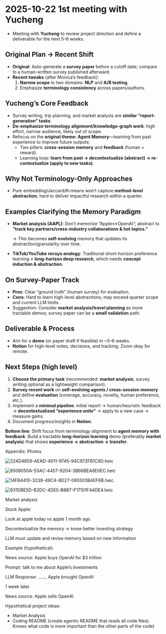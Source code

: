# 2025-10-22 1st meeting with Yucheng

- Meeting with **Yucheng** to review project direction and define a deliverable for the next 5–6 weeks.

## **Original Plan → Recent Shift**

- **Original**: Auto-generate a **survey paper** before a cutoff date; compare to a human-written survey published afterward.
- **Recent tweaks** (after Monica’s feedback):
    1. **Narrow scope** to two domains: **NLP** and **A/B testing**.
    2. Emphasize **terminology consistency** across papers/authors.

## **Yucheng’s Core Feedback**

- Survey writing, trip planning, and market analysis are **similar “report-generation” tasks**.
- **De-emphasize terminology alignment/knowledge-graph work**: high effort, narrow audience, likely out of scope.
- Refocus on the **original theme: Agent Memory**—learning from past experience to improve future outputs:
    - Two pillars: **cross-session memory** and **feedback** (human + reward).
    - Learning loop: **learn from past → decontextualize (abstract) → re-contextualize (apply to new tasks)**.

## **Why Not Terminology-Only Approaches**

- Pure embedding/Jaccard/K-means won’t capture **method-level abstraction**; hard to deliver impactful research within a quarter.

## **Examples Clarifying the Memory Paradigm**

- **Market analysis (AAPL)**: Don’t memorize “Apple↔OpenAI”; abstract to **“track key partners/cross-industry collaborations & hot topics.”**
    
    → This becomes **self-evolving** memory that updates its abstraction/granularity over time.
    
- **TikTok/YouTube recsys analogy**: Traditional short-horizon preference learning ≠ **long-horizon deep research**, which needs **concept induction & abstraction**.

## **On Survey-Paper Track**

- **Pros**: Clear “ground truth” (human survey) for evaluation.
- **Cons**: Hard to learn high-level abstractions; may exceed quarter scope and current LLM limits.
- Suggestion: Consider **market analysis/travel planning** as more tractable demos; survey paper can be a **small validation** path.

## **Deliverable & Process**

- Aim for a **demo** (or paper draft if feasible) in ~5–6 weeks.
- **Notion** for high-level notes, decisions, and tracking; Zoom okay for remote.

## **Next Steps (high level)**

1. **Choose the primary task** (recommended: **market analysis**; survey writing optional as a lightweight comparison).
2. **Survey recent work** on **self-evolving agents / cross-session memory** and define **evaluation** (coverage, accuracy, novelty, human preference, etc.).
3. Implement a **minimal pipeline**: initial report → human/heuristic feedback → **decontextualized “experience units”** → apply to a new case → measure gains.
4. Document progress/insights in **Notion**.

**Bottom line:** Shift focus from terminology alignment to **agent memory with feedback**. Build a tractable **long-horizon learning** demo (preferably **market analysis**) that shows **experience → abstraction → transfer**.

Appendix: Photos 

![224D4859-AEAD-4011-9745-94C972FB1C9D.heic](2025-10-22%201st%20meeting%20with%20Yucheng/224D4859-AEAD-4011-9745-94C972FB1C9D.heic)

![8508050A-53AC-4457-9204-3B66BEA8E0EC.heic](2025-10-22%201st%20meeting%20with%20Yucheng/8508050A-53AC-4457-9204-3B66BEA8E0EC.heic)

![14FB4410-3239-49C4-8D27-085503B4EF6B.heic](2025-10-22%201st%20meeting%20with%20Yucheng/14FB4410-3239-49C4-8D27-085503B4EF6B.heic)

![931DBE5D-B2DC-4DE5-B8B7-F17101F44DE4.heic](2025-10-22%201st%20meeting%20with%20Yucheng/931DBE5D-B2DC-4DE5-B8B7-F17101F44DE4.heic)

Market analysis

Stock Apple:

Look at apple today vs apple 1 month ago

Decontextualize the memory → know better investing strategy

LLM must update and revise memory based on new information

Example (hypothetical): 

News source: Apple buys OpenAI for $3 trillion

Prompt: talk to me about Apple’s investments

LLM Response: ……, Apple brought OpenAI

1 week later

News source: Apple sells OpenAI

Hypothetical project ideas:

- Market Analysis
- Coding README (create agentic README that reads all code files). Knows what code is more important than the other parts of the code)